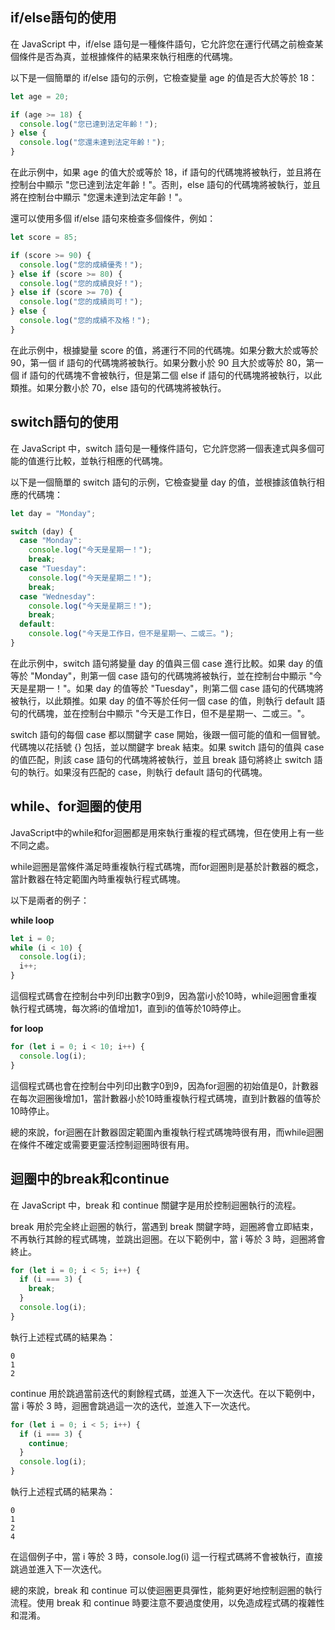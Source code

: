 ## if/else語句的使用

在 JavaScript 中，if/else 語句是一種條件語句，它允許您在運行代碼之前檢查某個條件是否為真，並根據條件的結果來執行相應的代碼塊。

以下是一個簡單的 if/else 語句的示例，它檢查變量 age 的值是否大於等於 18：

```jsx
let age = 20;

if (age >= 18) {
  console.log("您已達到法定年齡！");
} else {
  console.log("您還未達到法定年齡！");
}
```

在此示例中，如果 age 的值大於或等於 18，if 語句的代碼塊將被執行，並且將在控制台中顯示 "您已達到法定年齡！"。否則，else 語句的代碼塊將被執行，並且將在控制台中顯示 "您還未達到法定年齡！"。

還可以使用多個 if/else 語句來檢查多個條件，例如：

```jsx
let score = 85;

if (score >= 90) {
  console.log("您的成績優秀！");
} else if (score >= 80) {
  console.log("您的成績良好！");
} else if (score >= 70) {
  console.log("您的成績尚可！");
} else {
  console.log("您的成績不及格！");
}
```

在此示例中，根據變量 score 的值，將運行不同的代碼塊。如果分數大於或等於 90，第一個 if 語句的代碼塊將被執行。如果分數小於 90 且大於或等於 80，第一個 if 語句的代碼塊不會被執行，但是第二個 else if 語句的代碼塊將被執行，以此類推。如果分數小於 70，else 語句的代碼塊將被執行。

## switch語句的使用

在 JavaScript 中，switch 語句是一種條件語句，它允許您將一個表達式與多個可能的值進行比較，並執行相應的代碼塊。

以下是一個簡單的 switch 語句的示例，它檢查變量 day 的值，並根據該值執行相應的代碼塊：

```jsx
let day = "Monday";

switch (day) {
  case "Monday":
    console.log("今天是星期一！");
    break;
  case "Tuesday":
    console.log("今天是星期二！");
    break;
  case "Wednesday":
    console.log("今天是星期三！");
    break;
  default:
    console.log("今天是工作日，但不是星期一、二或三。");
}
```

在此示例中，switch 語句將變量 day 的值與三個 case 進行比較。如果 day 的值等於 "Monday"，則第一個 case 語句的代碼塊將被執行，並在控制台中顯示 "今天是星期一！"。如果 day 的值等於 "Tuesday"，則第二個 case 語句的代碼塊將被執行，以此類推。如果 day 的值不等於任何一個 case 的值，則執行 default 語句的代碼塊，並在控制台中顯示 "今天是工作日，但不是星期一、二或三。"。

switch 語句的每個 case 都以關鍵字 case 開始，後跟一個可能的值和一個冒號。代碼塊以花括號 {} 包括，並以關鍵字 break 結束。如果 switch 語句的值與 case 的值匹配，則該 case 語句的代碼塊將被執行，並且 break 語句將終止 switch 語句的執行。如果沒有匹配的 case，則執行 default 語句的代碼塊。

## while、for迴圈的使用

JavaScript中的while和for迴圈都是用來執行重複的程式碼塊，但在使用上有一些不同之處。

while迴圈是當條件滿足時重複執行程式碼塊，而for迴圈則是基於計數器的概念，當計數器在特定範圍內時重複執行程式碼塊。

以下是兩者的例子：

**while loop**

```jsx
let i = 0;
while (i < 10) {
  console.log(i);
  i++;
}
```

這個程式碼會在控制台中列印出數字0到9，因為當i小於10時，while迴圈會重複執行程式碼塊，每次將i的值增加1，直到i的值等於10時停止。

**for loop**

```jsx
for (let i = 0; i < 10; i++) {
  console.log(i);
}
```

這個程式碼也會在控制台中列印出數字0到9，因為for迴圈的初始值是0，計數器在每次迴圈後增加1，當計數器小於10時重複執行程式碼塊，直到計數器的值等於10時停止。

總的來說，for迴圈在計數器固定範圍內重複執行程式碼塊時很有用，而while迴圈在條件不確定或需要更靈活控制迴圈時很有用。

## 迴圈中的break和continue

在 JavaScript 中，break 和 continue 關鍵字是用於控制迴圈執行的流程。

break 用於完全終止迴圈的執行，當遇到 break 關鍵字時，迴圈將會立即結束，不再執行其餘的程式碼塊，並跳出迴圈。在以下範例中，當 i 等於 3 時，迴圈將會終止。

```jsx
for (let i = 0; i < 5; i++) {
  if (i === 3) {
    break;
  }
  console.log(i);
}
```

執行上述程式碼的結果為：

```
0
1
2
```

continue 用於跳過當前迭代的剩餘程式碼，並進入下一次迭代。在以下範例中，當 i 等於 3 時，迴圈會跳過這一次的迭代，並進入下一次迭代。

```jsx
for (let i = 0; i < 5; i++) {
  if (i === 3) {
    continue;
  }
  console.log(i);
}
```

執行上述程式碼的結果為：

```
0
1
2
4
```

在這個例子中，當 i 等於 3 時，console.log(i) 這一行程式碼將不會被執行，直接跳過並進入下一次迭代。

總的來說，break 和 continue 可以使迴圈更具彈性，能夠更好地控制迴圈的執行流程。使用 break 和 continue 時要注意不要過度使用，以免造成程式碼的複雜性和混淆。